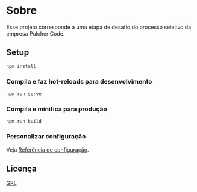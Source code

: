 # Sobre
<p>Esse projeto corresponde a uma etapa de desafio do processo seletivo da empresa Pulcher Code.</p>

## Setup
```
npm install
```

### Compila e faz hot-reloads para desenvolvimento
```
npm run serve
```

### Compila e minifica para produção
```
npm run build
```

### Personalizar configuração
Veja [Referência de configuração](https://cli.vuejs.org/config/).

## Licença
[GPL](https://choosealicense.com/licenses/gpl-3.0/)